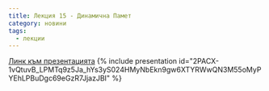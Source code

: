 ```yaml
---
title: Лекция 15 - Динамична Памет
category: новини
tags:
  - лекции
---
```


[Линк към презентацията](https://docs.google.com/presentation/d/1VvRguN_czTS_mBs0-HyGxz9eMlAbL8YXepNy-fPmNhk/edit?usp=sharing)
{% include presentation id="2PACX-1vQtuvB_LPMTq9z5Ja_hYs3yS024HMyNbEkn9gw6XTYRWwQN3M55oMyPYEhLPBuDgc69eGzR7JjazJBI" %}
